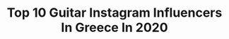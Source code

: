 ---
title: Top 10 Guitar Instagram Influencers In Greece In 2020
description: >-
  Find top guitar Instagram influencers in Greece in 2020. Most popular hashtags: #music #greece #love #athens.
platform: Instagram
profiles:
  - username: "konstantinos.kazakos"
    fullname: >-
      Konstantinos kazakos
    location: "Greece"
    followers: 7550
    engagement: 1421
    commentsToLikes: 0.016960
    avatar: "https://scontent-ams4-1.cdninstagram.com/v/t51.2885-19/s320x320/29093313_521588064909334_176848890480295936_n.jpg?_nc_ht=scontent-ams4-1.cdninstagram.com&_nc_ohc=JC-7SGn9oCkAX8GcG6Q&oh=5b7312349e1c7ed74496009258817b1f&oe=5EBA3FED"
    verified: false
    hashtags: "#break, #megatv, #beforetheshow, #mikistheodorakis"
  - username: "markoskoumaris"
    fullname: >-
      Markos Koumaris
    location: "Greece"
    followers: 6892
    engagement: 1507
    commentsToLikes: 0.015182
    avatar: "https://scontent-lhr8-1.cdninstagram.com/v/t51.2885-19/s320x320/22429957_132306544187330_7241132844636962816_n.jpg?_nc_ht=scontent-lhr8-1.cdninstagram.com&_nc_ohc=aSRlrL2p4zMAX9PUV1j&oh=265720d1e1e71e82bb25df7c882c9e5c&oe=5EB9E81E"
    verified: false
    hashtags: "#pharao, #legolas, #supermario, #venezia"
  - username: "gusgofficial"
    fullname: >-
      Gus G
    location: "Greece"
    followers: 81997
    engagement: 261
    commentsToLikes: 0.013166
    avatar: "https://scontent-ams4-1.cdninstagram.com/v/t51.2885-19/s320x320/90091626_2930942580298076_4158325033191604224_n.jpg?_nc_ht=scontent-ams4-1.cdninstagram.com&_nc_ohc=4MrObAfiUaoAX-uV2bG&oh=1d8995d2709c35997a316e0e53d9b668&oe=5EAA08A6"
    verified: true
    hashtags: "#lockdown, #risingfire, #menoumespiti, #jacksonguitars"
  - username: "dinaathns"
    fullname: >-
      ᴅɪɴᴀ ᴀᴛʜᴀɴᴀꜱɪᴏᴜ | 🇬🇷
    location: "Greece"
    followers: 46573
    engagement: 701
    commentsToLikes: 1.346316
    avatar: "https://scontent-lhr8-1.cdninstagram.com/v/t51.2885-19/s320x320/87580361_2494654337450028_1383118235410366464_n.jpg?_nc_ht=scontent-lhr8-1.cdninstagram.com&_nc_ohc=LNlA7EnniOgAX_4zgfI&oh=eaaf3ee74482807a8f17821ed64ff85b&oe=5EBA1168"
    verified: false
    hashtags: "#gallery, #travelphotography, #instagram, #lifestyle"
  - username: "elenapapapanayiotou"
    fullname: >-
      Elena Papapanayiotou
    location: "Greece"
    followers: 15711
    engagement: 904
    commentsToLikes: 0.049693
    avatar: "https://scontent-lga3-1.cdninstagram.com/v/t51.2885-19/s320x320/71707825_1199555320433585_299531938346041344_n.jpg?_nc_ht=scontent-lga3-1.cdninstagram.com&_nc_ohc=ofhFjZ2nzewAX_lumv0&oh=f681bd29be4464377a09646be1e83c9e&oe=5EBBFA87"
    verified: false
    hashtags: "#program, #bucharest, #woman, #thankyou"
  - username: "morgan.grigoris"
    fullname: >-
      Krash Doll🤙
    location: "Greece"
    followers: 7260
    engagement: 883
    commentsToLikes: 0.051991
    avatar: "https://scontent-amt2-1.cdninstagram.com/v/t51.2885-19/s320x320/91107589_252559892418526_4000904831001690112_n.jpg?_nc_ht=scontent-amt2-1.cdninstagram.com&_nc_ohc=-2PGIo_Dv-AAX_OeKuH&oh=0b7a22f6789ac1d466f473022625209e&oe=5EB8CD62"
    verified: false
    hashtags: "#rockphotography, #support, #cold, #isolation"
  - username: "michalis_nanouris"
    fullname: >-
      Michalis Nanouris
    location: "Greece"
    followers: 12898
    engagement: 829
    commentsToLikes: 0.150787
    avatar: "https://scontent-amt2-1.cdninstagram.com/v/t51.2885-19/s320x320/89816913_903784713369121_8736584442140688384_n.jpg?_nc_ht=scontent-amt2-1.cdninstagram.com&_nc_ohc=w7fXeXGVInIAX8Ga8rn&oh=5bd00c66488461a6a01d55e4049b0f03&oe=5EBC3CBA"
    verified: false
    hashtags: "#acapella, #heraklion, #xatzigiannis, #instacover"
  - username: "elpidagad"
    fullname: >-
      Elpida Gad
    location: "Greece"
    followers: 2506
    engagement: 2453
    commentsToLikes: 0.027512
    avatar: "https://scontent-lga3-1.cdninstagram.com/v/t51.2885-19/s320x320/73385885_1376078792569585_4219541266486001664_n.jpg?_nc_ht=scontent-lga3-1.cdninstagram.com&_nc_ohc=9goNSIbtTFQAX9Pr-d9&oh=1559dfb7977f0be76978bb9375062114&oe=5EBB3B99"
    verified: false
    hashtags: "#skaitv, #faust, #mysyros, #lovemyjob"
  - username: "kianna_official"
    fullname: >-
      Ｋｉａｎｎａ 🌙(Konstantina Zerva)
    location: "Greece"
    followers: 15070
    engagement: 539
    commentsToLikes: 0.042047
    avatar: "https://scontent-ams4-1.cdninstagram.com/v/t51.2885-19/s320x320/91813079_1552684521546392_6342379511673257984_n.jpg?_nc_ht=scontent-ams4-1.cdninstagram.com&_nc_ohc=-2vMNFAG0isAX8rnnrS&oh=387c682928af03ffcf8e514d88ca71c2&oe=5EBB3FEA"
    verified: false
    hashtags: "#merrychristmas, #goals, #performance, #coffee"
  - username: "christosdantis"
    fullname: >-
      𝐂𝐡𝐫𝐢𝐬𝐭𝐨𝐬 𝐃𝐚𝐧𝐭𝐢𝐬
    location: "Greece"
    followers: 39334
    engagement: 393
    commentsToLikes: 0.019394
    avatar: "https://scontent-lhr8-1.cdninstagram.com/v/t51.2885-19/s320x320/91181150_643057369573502_7378383901879697408_n.jpg?_nc_ht=scontent-lhr8-1.cdninstagram.com&_nc_ohc=Cf0pPAxAanYAX9LEgaj&oh=e58107ec9edfb4892be43602017719b3&oe=5EB8AA5D"
    verified: false
    hashtags: "#bw, #youtube, #love, #newmusic"
---